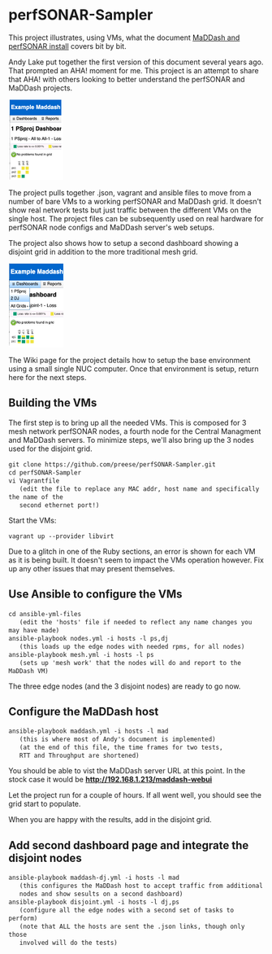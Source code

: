 # perfSONAR-Sampler
This project illustrates, using VMs, what the document [MaDDash and perfSONAR install](https://docs.google.com/document/d/1k7FT66MKPy3JjpD5k0OFAFlTpSdFmZ6huhTUDQ2rGGY/edit?usp=sharing) covers bit by bit.

Andy Lake put together the first version of this document several years ago.  That prompted an AHA! moment for me.  This project is an attempt to share that AHA! with others looking to better understand the perfSONAR and MaDDash projects.
<p align="left">
<img src="https://github.com/preese/perfSONAR-Sampler/blob/main/docs/Maingrid.png">
</p>

The project pulls together .json, vagrant and ansible files to move from a number of bare VMs to a working perfSONAR and MaDDash grid.  It doesn't show real network tests but just traffic between the different VMs on the single host.  The project files can be subsequently used on real hardware for perfSONAR node configs and MaDDash server's web setups.

The project also shows how to setup a second dashboard showing a disjoint grid in addition to the more traditional mesh grid.
<p align="left">
<img src="https://github.com/preese/perfSONAR-Sampler/blob/main/docs/Disjointgrid.png">
</p>

The Wiki page for the project details how to setup the base environment using a small single NUC computer.  Once that environment is setup, return here for the next steps.

## Building the VMs
The first step is to bring up all the needed VMs.  This is composed for 3 mesh network perfSONAR nodes, a fourth node for the Central Managment and MaDDash servers.  To minimize steps, we'll also bring up the 3 nodes used for the disjoint grid.
```
git clone https://github.com/preese/perfSONAR-Sampler.git
cd perfSONAR-Sampler
vi Vagrantfile
   (edit the file to replace any MAC addr, host name and specifically the name of the
   second ethernet port!)
```

Start the VMs:
```
vagrant up --provider libvirt
```

Due to a glitch in one of the Ruby sections, an error is shown for each VM as it is being built.  It doesn't seem to impact the VMs operation however.  Fix up any other issues that may present themselves.

## Use Ansible to configure the VMs
```
cd ansible-yml-files
   (edit the 'hosts' file if needed to reflect any name changes you may have made)
ansible-playbook nodes.yml -i hosts -l ps,dj
   (this loads up the edge nodes with needed rpms, for all nodes)
ansible-playbook mesh.yml -i hosts -l ps
   (sets up 'mesh work' that the nodes will do and report to the MaDDash VM)
```

The three edge nodes (and the 3 disjoint nodes) are ready to go now.  

## Configure the MaDDash host
```
ansible-playbook maddash.yml -i hosts -l mad
   (this is where most of Andy's document is implemented)
   (at the end of this file, the time frames for two tests, 
   RTT and Throughput are shortened)
```

You should be able to vist the MaDDash server URL at this point.  In the stock case it would be **http://192.168.1.213/maddash-webui**

Let the project run for a couple of hours.   If all went well, you should see the grid start to populate.

When you are happy with the results, add in the disjoint grid.

## Add second dashboard page and integrate the disjoint nodes
```
ansible-playbook maddash-dj.yml -i hosts -l mad
   (this configures the MaDDash host to accept traffic from additional 
   nodes and show sesults on a second dashboard)
ansible-playbook disjoint.yml -i hosts -l dj,ps
   (configure all the edge nodes with a second set of tasks to perform)
   (note that ALL the hosts are sent the .json links, though only those
   involved will do the tests)
```


